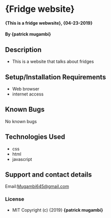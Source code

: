 # {Fridge website}
#### {This is a fridge webwsite}, {04-23-2019}
#### By **{patrick mugambi}**
## Description
* This is a website that talks about fridges
## Setup/Installation Requirements

* Web browser
* internet access
## Known Bugs
No known bugs
## Technologies Used
* css
* html
* javascript
## Support and contact details
Email:Mugambi645@gmail.com
### License
* MIT Copyright (c) {2019} **{patrick mugambi}**
